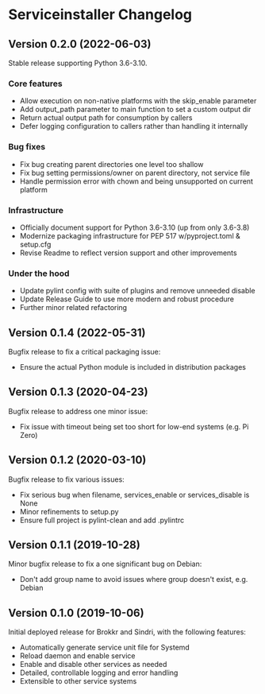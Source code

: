 # Serviceinstaller Changelog


## Version 0.2.0 (2022-06-03)

Stable release supporting Python 3.6-3.10.

### Core features

* Allow execution on non-native platforms with the skip_enable parameter
* Add output_path parameter to main function to set a custom output dir
* Return actual output path for consumption by callers
* Defer logging configuration to callers rather than handling it internally

### Bug fixes

* Fix bug creating parent directories one level too shallow
* Fix bug setting permissions/owner on parent directory, not service file
* Handle permission error with chown and being unsupported on current platform

### Infrastructure

* Officially document support for Python 3.6-3.10 (up from only 3.6-3.8)
* Modernize packaging infrastructure for PEP 517 w/pyproject.toml & setup.cfg
* Revise Readme to reflect version support and other improvements

### Under the hood

* Update pylint config with suite of plugins and remove unneeded disable
* Update Release Guide to use more modern and robust procedure
* Further minor related refactoring



## Version 0.1.4 (2022-05-31)

Bugfix release to fix a critical packaging issue:

* Ensure the actual Python module is included in distribution packages



## Version 0.1.3 (2020-04-23)

Bugfix release to address one minor issue:

* Fix issue with timeout being set too short for low-end systems (e.g. Pi Zero)



## Version 0.1.2 (2020-03-10)

Bugfix release to fix various issues:

* Fix serious bug when filename, services_enable or services_disable is None
* Minor refinements to setup.py
* Ensure full project is pylint-clean and add .pylintrc



## Version 0.1.1 (2019-10-28)

Minor bugfix release to fix a one significant bug on Debian:

* Don't add group name to avoid issues where group doesn't exist, e.g. Debian



## Version 0.1.0 (2019-10-06)

Initial deployed release for Brokkr and Sindri, with the following features:

* Automatically generate service unit file for Systemd
* Reload daemon and enable service
* Enable and disable other services as needed
* Detailed, controllable logging and error handling
* Extensible to other service systems
